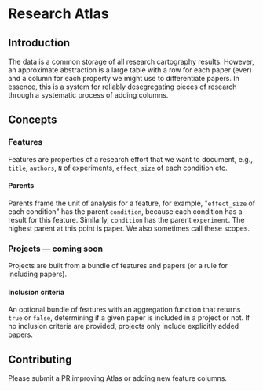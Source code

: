 # Research Atlas

## Introduction

The data is a common storage of all research cartography results. However, an approximate abstraction is a large table with a row for each paper (ever) and a column for each property we might use to differentiate papers. In essence, this is a system for reliably desegregating pieces of research through a systematic process of adding columns.

## Concepts
### Features
Features are properties of a research effort that we want to document, e.g., `title`, `authors`, `N` of experiments, `effect_size` of each condition etc.
#### Parents
Parents frame the unit of analysis for a feature, for example, "`effect_size` of each condition" has the parent `condition`, because each condition has a result for this feature. Similarly, `condition` has the parent `experiment`. The highest parent at this point is paper. We also sometimes call these scopes.
### Projects — coming soon
Projects are built from a bundle of features and papers (or a rule for including papers). 
#### Inclusion criteria
An optional bundle of features with an aggregation function that returns `true` or `false`, determining if a given paper is included in a project or not. If no inclusion criteria are provided, projects only include explicitly added papers.

## Contributing
Please submit a PR improving Atlas or adding new feature columns.
